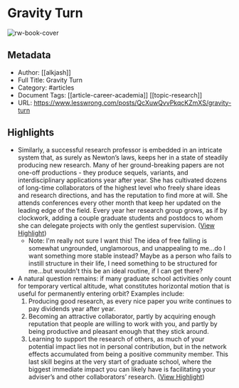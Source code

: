 # Gravity Turn

![rw-book-cover](https://res.cloudinary.com/lesswrong-2-0/image/upload/v1654295382/new_mississippi_river_fjdmww.jpg)

## Metadata
- Author: [[alkjash]]
- Full Title: Gravity Turn
- Category: #articles
- Document Tags: [[article-career-academia]] [[topic-research]] 
- URL: https://www.lesswrong.com/posts/QcXuwQvvPkqcKZmXS/gravity-turn

## Highlights
- Similarly, a successful research professor is embedded in an intricate system that, as surely as Newton’s laws, keeps her in a state of steadily producing new research. Many of her ground-breaking papers are not one-off productions - they produce sequels, variants, and interdisciplinary applications year after year. She has cultivated dozens of long-time collaborators of the highest level who freely share ideas and research directions, and has the reputation to find more at will. She attends conferences every other month that keep her updated on the leading edge of the field. Every year her research group grows, as if by clockwork, adding a couple graduate students and postdocs to whom she can delegate projects with only the gentlest supervision. ([View Highlight](https://read.readwise.io/read/01h958xgpw0xrf80y84by1a38d))
    - Note: I'm really not sure I want this! The idea of free falling is somewhat ungrounded, unglamorous, and unappealing to me...do I want something more stable instead? Maybe as a person who fails to instill structure in their life, I need something to be structured for me...but wouldn't this be an ideal routine, if I can get there?
- A natural question remains: if many graduate school activities only count for temporary vertical altitude, what constitutes horizontal motion that is useful for permanently entering orbit? Examples include:
  1. Producing good research, as every nice paper you write continues to pay dividends year after year.
  2. Becoming an attractive collaborator, partly by acquiring enough reputation that people are willing to work with you, and partly by being productive and pleasant enough that they stick around.
  3. Learning to support the research of others, as much of your potential impact lies not in personal contribution, but in the network effects accumulated from being a positive community member.
  This last skill begins at the very start of graduate school, where the biggest immediate impact you can likely have is facilitating your adviser’s and other collaborators’ research. ([View Highlight](https://read.readwise.io/read/01h958v7jedvkte8kz4fzh4h9t))
